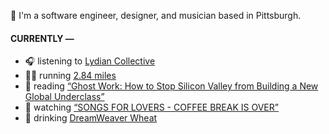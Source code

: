 👋 I'm a software engineer, designer, and musician based in Pittsburgh.

#### CURRENTLY —

* 🎧 listening to [Lydian Collective](https://www.last.fm/music/Lydian+Collective/_/Loops)
* 🏃‍♂️ running [2.84 miles](https://www.strava.com/activities/3939974716)
* 📘 reading [“Ghost Work: How to Stop Silicon Valley from Building a New Global Underclass”](https://www.goodreads.com/book/show/41963432-ghost-work)
* 🍿 watching [“SONGS FOR LOVERS - COFFEE BREAK IS OVER”](https://youtu.be/aYYFmp9NBTk)
* 🍺 drinking [DreamWeaver Wheat](https://untappd.com/user/namoscato/checkin/927891203)
